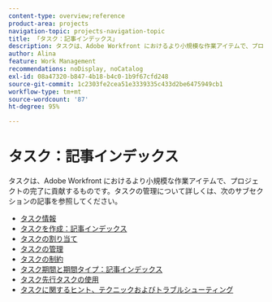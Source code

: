 ```yaml
---
content-type: overview;reference
product-area: projects
navigation-topic: projects-navigation-topic
title: 「タスク：記事インデックス」
description: タスクは、Adobe Workfront におけるより小規模な作業アイテムで、プロジェクトの完了に貢献するものです。タスクの管理については、次の記事を参照してください。
author: Alina
feature: Work Management
recommendations: noDisplay, noCatalog
exl-id: 08a47320-b847-4b18-b4c0-1b9f67cfd248
source-git-commit: 1c2303fe2cea51e3339335c433d2be6475949cb1
workflow-type: tm+mt
source-wordcount: '87'
ht-degree: 95%

---
```


# タスク：記事インデックス

<!--Audited: 01/2024-->

タスクは、Adobe Workfront におけるより小規模な作業アイテムで、プロジェクトの完了に貢献するものです。タスクの管理について詳しくは、次のサブセクションの記事を参照してください。

* [タスク情報](../../manage-work/tasks/task-information/task-information.md)
* [ タスクを作成：記事インデックス ](../../manage-work/tasks/create-tasks/create-tasks-overview-1.md)
* [タスクの割り当て](../../manage-work/tasks/assign-tasks/assign-tasks-1.md)
* [タスクの管理](../../manage-work/tasks/manage-tasks/manage-tasks.md)
* [タスクの制約](../../manage-work/tasks/task-constraints/task-constraints.md)
* [タスク期間と期間タイプ：記事インデックス](../../manage-work/tasks/taskdurtn/task-duration-duration-type.md)
* [タスク先行タスクの使用](../../manage-work/tasks/use-prdcssrs/use-task-predecessors.md)
* [タスクに関するヒント、テクニックおよびトラブルシューティング](../../manage-work/tasks/tips-tricks-and-troubleshooting/tips-tricks-troubleshooting-tasks.md)
